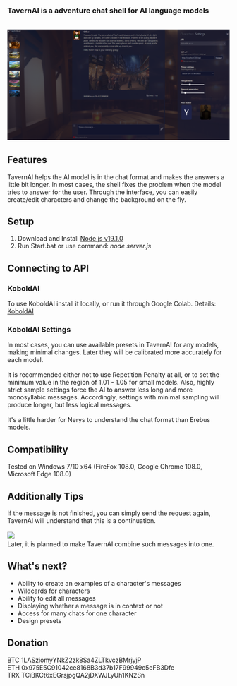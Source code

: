 ### TavernAI is a adventure chat shell for AI language models
<br><img src="readme/1.png" width="600" />

## Features
TavernAI helps the AI model is in the chat format and makes the answers a little bit longer. In most cases, the shell fixes the problem when the model tries to answer for the user. Through the interface, you can easily create/edit characters and change the background on the fly.
## Setup
1. Download and Install [Node.js v19.1.0](https://nodejs.org/download/release/v19.1.0/)
2. Run Start.bat or use command: *node server.js*
## Connecting to API
### KoboldAI
To use KoboldAI install it locally, or run it through Google Colab. Details: [KoboldAI](https://github.com/KoboldAI/KoboldAI-Client)
### KoboldAI Settings
In most cases, you can use available presets in TavernAI for any models, making minimal changes. Later they will be calibrated more accurately for each model.
<br><br>It is recommended either not to use Repetition Penalty at all, or to set the minimum value in the region of 1.01 - 1.05 for small models. Also, highly strict sample settings force the AI to answer less long and more monosyllabic messages. Accordingly, settings with minimal sampling will produce longer, but less logical messages.
<br><br>It's a little harder for Nerys to understand the chat format than Erebus models.
## Compatibility
Tested on Windows 7/10 x64 (FireFox 108.0, Google Chrome 108.0, Microsoft Edge 108.0)

## Additionally Tips
If the message is not finished, you can simply send the request again, TavernAI will understand that this is a continuation.<br>
<br><img src="readme/2.png" width="600" />
<br>Later, it is planned to make TavernAI combine such messages into one.
## What's next?
* Ability to create an examples of a character's messages
* Wildcards for characters
* Ability to edit all messages
* Displaying whether a message is in context or not
* Access for many chats for one character
* Design presets
## Donation
BTC 1LASziomyYNkZ2zk8Sa4ZLTkvczBMrjyjP<br>
ETH 0x975E5C91042ce8168B3d37b17F99949c5eFB3Dfe<br>
TRX TCiBKCt6xEGrsjpgQA2jDXWJLyUh1KN2Sn
<br><br><br>
